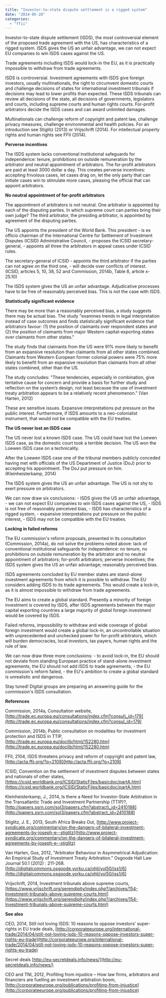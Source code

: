 ```yaml
---
title: "Investor-to-state dispute settlement is a rigged system"
date: "2014-05-28"
categories: 
  - "ffii"
---
```


Investor-to-state dispute settlement (ISDS), the most controversial element of the proposed trade agreement with the US, has characteristics of a rigged system. ISDS gives the US an unfair advantage, we can not expect EU companies to win ISDS cases against the US.

Trade agreements including ISDS would lock-in the EU, as it is practically impossible to withdraw from trade agreements.

ISDS is controversial. Investment agreements with ISDS give foreign investors, usually multinationals, the right to circumvent domestic courts and challenge decisions of states for international investment tribunals if decisions may lead to lower profits than expected. These ISDS tribunals can review all decisions of the state, all decisions of governments, legislators and courts, including supreme courts and human rights courts. For-profit arbitrators decide the ISDS cases and can award unlimited damages.

Multinationals can challenge reform of copyright and patent law, challenge privacy measures, challenge environmental and health policies. For an introduction see Stiglitz (2013) or Vrijschrift (2014). For intellectual property rights and human rights see FFII (2014).

**Perverse incentives**

The ISDS system lacks conventional institutional safeguards for independence: tenure, prohibitions on outside remuneration by the arbitrator and neutral appointment of arbitrators. The for-profit arbitrators are paid at least 3000 dollar a day. This creates perverse incentives: accepting frivolous cases, let cases drag on, let the only party that can initiate cases win to stimulate more cases, pleasing the official that can appoint arbitrators.

**No neutral appointment of for-profit arbitrators**

The appointment of arbitrators is not neutral. One arbitrator is appointed by each of the disputing parties. In which supreme court can parties bring their own judge? The third arbitrator, the presiding arbitrator, is appointed by agreement of the disputing parties.

The US appoints the president of the World Bank. This president - is ex officio chairman of the International Centre for Settlement of Investment Disputes (ICSID) Administrative Council, - proposes the ICSID secretary-general, - appoints all three the arbitrators in appeal cases under ICSID rules.

The secretary-general of ICSID - appoints the third arbitrator if the parties can not agree on the third one, - will decide over conflicts of interest. (ICSID, articles 5, 10, 38, 52 and Commission, 2014b, Table 8, article x-25.10)

The ISDS system gives the US an unfair advantage. Adjudicative processes have to be free of reasonably perceived bias. This is not the case with ISDS.

**Statistically significant evidence**

There may be more than a reasonably perceived bias, a study suggests there may be actual bias. The study "examines trends in legal interpretation instead of case outcomes and finds statistically significant evidence that arbitrators favour: (1) the position of claimants over respondent states and (2) the position of claimants from major Western capital-exporting states over claimants from other states."

The study finds that claimants from the US were 91% more likely to benefit from an expansive resolution than claimants from all other states combined. Claimants from Western European former colonial powers were 75% more likely to benefit from an expansive resolution than claimants from all other states combined, other than the US.

The study concludes: "These tendencies, especially in combination, give tentative cause for concern and provide a basis for further study and reflection on the system’s design, not least because the use of investment treaty arbitration appears to be a relatively recent phenomenon." (Van Harten, 2012)

These are sensitive issues. Expansive interpretations put pressure on the public interest. Furthermore, if ISDS amounts to a neo-colonialist instrument, that would not be compatible with the EU treaties.

**The US never lost an ISDS case**

The US never lost a known ISDS case. The US could have lost the Loewen ISDS case, as the domestic court took a terrible decision. The US won the Loewen ISDS case on a technicality.

After the Loewen ISDS case one of the tribunal members publicly conceded having met with officials of the US Department of Justice (DoJ) prior to accepting his appointment. The DoJ put pressure on him. (Kleinheisterkamp, 2014)

The ISDS system gives the US an unfair advantage. The US is not shy to exert pressure on arbitrators.

We can now draw six conclusions: - ISDS gives the US an unfair advantage, - we can not expect EU companies to win ISDS cases against the US, - ISDS is not free of reasonably perceived bias, - ISDS has characteristics of a rigged system, - expansive interpretations put pressure on the public interest, - ISDS may not be compatible with the EU treaties.

**Locking in failed reforms**

The EU commission's reform proposals, presented in its consultation (Commission, 2014a), do not solve the problems noted above: lack of conventional institutional safeguards for independence: no tenure, no prohibitions on outside remuneration by the arbitrator and no neutral appointment of arbitrators; for-profit arbitrators; perverse incentives; the ISDS system gives the US an unfair advantage; reasonably perceived bias.

ISDS agreements concluded by EU member states are stand-alone investment agreements from which it is possible to withdraw. The EU considers adding ISDS to its trade agreements. This would create a lock-in, as it is almost impossible to withdraw from trade agreements.

The EU aims to create a global standard. Presently a minority of foreign investment is covered by ISDS, after ISDS agreements between the major capital exporting countries a large majority of global foreign investment would be covered by ISDS.

Failed reforms, impossibility to withdraw and wide coverage of global foreign investment would create a global lock-in, an uncontrollable situation with unprecedented and unchecked power for for-profit arbitrators, which will burden democracies, local investors, tax payers, human rights and the rule of law.

We can now draw three more conclusions: - to avoid lock-in, the EU should not deviate from standing European practice of stand-alone investment agreements, the EU should not add ISDS to trade agreements, - the EU commission's reform failed, - the EU's ambition to create a global standard is unrealistic and dangerous.

Stay tuned! Digital groups are preparing an answering guide for the commission's ISDS consultation.

**References**

Commission, 2014a, Consultation website, [http://trade.ec.europa.eu/consultations/index.cfm?consul\_id=179](http://trade.ec.europa.eu/consultations/index.cfm?consul_id=179)

Commission, 2014b, Public consultation on modalities for investment protection and ISDS in TTIP, [http://trade.ec.europa.eu/doclib/html/152280.htm](http://trade.ec.europa.eu/doclib/html/152280.htm)

FFII, 2104, ISDS threatens privacy and reform of copyright and patent law, [http://acta.ffii.org/?p=2109](http://acta.ffii.org/?p=2109)

ICSID, Convention on the settlement of investment disputes between states and nationals of other states, [https://icsid.worldbank.org/ICSID/StaticFiles/basicdoc/partA.htm](https://icsid.worldbank.org/ICSID/StaticFiles/basicdoc/partA.htm)

Kleinheisterkamp, J., 2014, Is there a Need for Investor-State Arbitration in the Transatlantic Trade and Investment Partnership (TTIP)?, [http://papers.ssrn.com/sol3/papers.cfm?abstract\_id=2410188](http://papers.ssrn.com/sol3/papers.cfm?abstract_id=2410188)

Stiglitz, J. E., 2013, South Africa Breaks Out, [http://www.project-syndicate.org/commentary/on-the-dangers-of-bilateral-investment-agreements-by-joseph-e--stiglitz](http://www.project-syndicate.org/commentary/on-the-dangers-of-bilateral-investment-agreements-by-joseph-e--stiglitz)

Van Harten, Gus, 2012, "Arbitrator Behaviour in Asymmetrical Adjudication: An Empirical Study of Investment Treaty Arbitration." Osgoode Hall Law Journal 50.1 (2012) : 211-268. [http://digitalcommons.osgoode.yorku.ca/ohlj/vol50/iss1/6](http://digitalcommons.osgoode.yorku.ca/ohlj/vol50/iss1/6)

Vrijschrift, 2014, Investment tribunals above supreme courts, [https://www.vrijschrift.org/serendipity/index.php?/archives/154-Investment-tribunals-above-supreme-courts.html](https://www.vrijschrift.org/serendipity/index.php?/archives/154-Investment-tribunals-above-supreme-courts.html)

**See also**

CEO, 2014, Still not loving ISDS: 10 reasons to oppose investors’ super-rights in EU trade deals, [http://corporateeurope.org/international-trade/2014/04/still-not-loving-isds-10-reasons-oppose-investors-super-rights-eu-trade](http://corporateeurope.org/international-trade/2014/04/still-not-loving-isds-10-reasons-oppose-investors-super-rights-eu-trade)

Secret deals [http://eu-secretdeals.info/news/](http://eu-secretdeals.info/news/)

CEO and TNI, 2012, Profiting from injustice – How law firms, arbitrators and financiers are fuelling an investment arbitration boom, [http://corporateeurope.org/publications/profiting-from-injustice](http://corporateeurope.org/publications/profiting-from-injustice)
